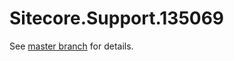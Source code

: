 # Sitecore.Support.135069

See [master branch](https://github.com/sitecoresupport/Sitecore.Support.135069) for details.